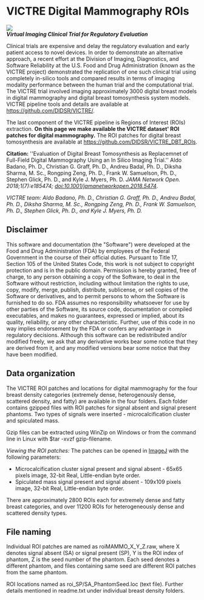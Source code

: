 # VICTRE Digital Mammography ROIs
![](https://user-images.githubusercontent.com/5750606/41682198-0b250648-74a5-11e8-9578-f93602efa5ab.png)\
***Virtual Imaging Clinical Trial for Regulatory Evaluation***

Clinical trials are expensive and delay the regulatory evaluation and early patient access to novel devices. In order to demonstrate an alternative approach, a recent effort at the Division of Imaging, Diagnostics, and Software Reliability at the U.S. Food and Drug Administration (known as the VICTRE project) demonstrated the replication of one such clinical trial using completely in-silico tools and compared results in terms of imaging modality performance between the human trial and the computational trial. The VICTRE trial involved imaging approximately 3000 digital breast models in digital mammography and digital breast tomosynthesis system models. VICTRE pipeline tools and details are available at https://github.com/DIDSR/VICTRE/. 

The last component of the VICTRE pipeline is Regions of Interest (ROIs) extraction. **On this page we make available the VICTRE dataset' ROI patches for digital mammography.** The ROI patches for digital breast tomosynthesis are available at https://github.com/DIDSR/VICTRE_DBT_ROIs.

**Citation:** ''Evaluation of Digital Breast Tomosynthesis as Replacemnet of Full-Field Digital Mammography Using an In Silico Imaging Trial.'' Aldo Badano, Ph. D., Christian G. Graff, Ph. D., Andreu Badal, Ph. D., Diksha Sharma, M. Sc., Rongping Zeng, Ph. D., Frank W. Samuelson, Ph. D., Stephen Glick, Ph. D., and Kyle J. Myers, Ph. D.  *JAMA Network Open. 2018;1(7):e185474; [doi:10.1001/jamanetworkopen.2018.5474]( https://doi.org/10.1001/jamanetworkopen.2018.5474)*. 

*VICTRE team: Aldo Badano, Ph. D., Christian G. Graff, Ph. D., Andreu Badal, Ph. D., Diksha Sharma, M. Sc., Rongping Zeng, Ph. D., Frank W. Samuelson, Ph. D., Stephen Glick, Ph. D., and Kyle J. Myers, Ph. D.*

Disclaimer
----------

This software and documentation (the "Software") were developed at the Food and Drug Administration (FDA) by employees of the Federal Government in the course of their official duties. Pursuant to Title 17, Section 105 of the United States Code, this work is not subject to copyright protection and is in the public domain. Permission is hereby granted, free of charge, to any person obtaining a copy of the Software, to deal in the Software without restriction, including without limitation the rights to use, copy, modify, merge, publish, distribute, sublicense, or sell copies of the Software or derivatives, and to permit persons to whom the Software is furnished to do so. FDA assumes no responsibility whatsoever for use by other
parties of the Software, its source code, documentation or compiled executables, and makes no guarantees, expressed or implied, about its quality, reliability, or any other characteristic. Further, use of this code in no way implies endorsement by the FDA or confers any advantage in regulatory decisions. Although this software can be redistributed and/or modified freely, we ask that any derivative works bear some notice that they are derived from it, and any modified versions bear some notice that they have been modified. 

Data organization
-----------------
The VICTRE ROI patches and locations for digital mammography for the four breast density categories (extremely dense, heterogenously dense, scattered density, and fatty) are available in the four folders. Each folder contains gzipped files with ROI patches for signal absent and signal present phantoms. Two types of signals were inserted - microcalcification cluster and spiculated mass. 

Gzip files can be extracted using WinZip on Windows or from the command line in Linux with $tar -xvzf gzip-filename.

*Viewing the ROI patches:* The patches can be opened in [ImageJ](https://imagej.nih.gov/ij/) with the following parameters:

- Microcalcification cluster signal present and signal absent - 65x65 pixels image, 32-bit Real, Little-endian byte order.
- Spiculated mass signal present and signal absent - 109x109 pixels image, 32-bit Real, Little-endian byte order.

There are approximately 2800 ROIs each for extremely dense and fatty breast categories, and over 11200 ROIs for heterogeneously dense and scattered density types.

File naming
-----------
Individual ROI patches are named as roiMAMMO_X_Y_Z.raw, where X denotes signal absent (SA) or signal present (SP), Y is the ROI index of phantom, Z is the seed number of the phantom. Each seed denotes a different phantom, and files containing same seed are different ROI patches from the same phantom.

ROI locations named as roi_SP/SA_PhantomSeed.loc (text file).  Further details mentioned in readme.txt under individual breast density folders.

